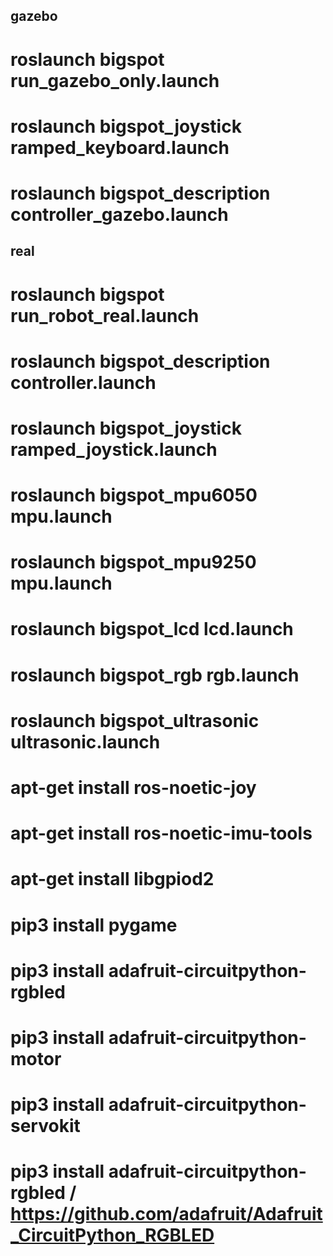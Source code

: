 ## gazebo
# roslaunch bigspot run_gazebo_only.launch
# roslaunch bigspot_joystick ramped_keyboard.launch
# roslaunch bigspot_description controller_gazebo.launch





## real
# roslaunch bigspot run_robot_real.launch
# roslaunch bigspot_description controller.launch
# roslaunch bigspot_joystick ramped_joystick.launch

# roslaunch bigspot_mpu6050 mpu.launch
# roslaunch bigspot_mpu9250 mpu.launch
# roslaunch bigspot_lcd lcd.launch
# roslaunch bigspot_rgb rgb.launch
# roslaunch bigspot_ultrasonic ultrasonic.launch




# apt-get install ros-noetic-joy
# apt-get install ros-noetic-imu-tools
# apt-get install libgpiod2

# pip3 install pygame
# pip3 install adafruit-circuitpython-rgbled
# pip3 install adafruit-circuitpython-motor
# pip3 install adafruit-circuitpython-servokit
# pip3 install adafruit-circuitpython-rgbled / https://github.com/adafruit/Adafruit_CircuitPython_RGBLED
